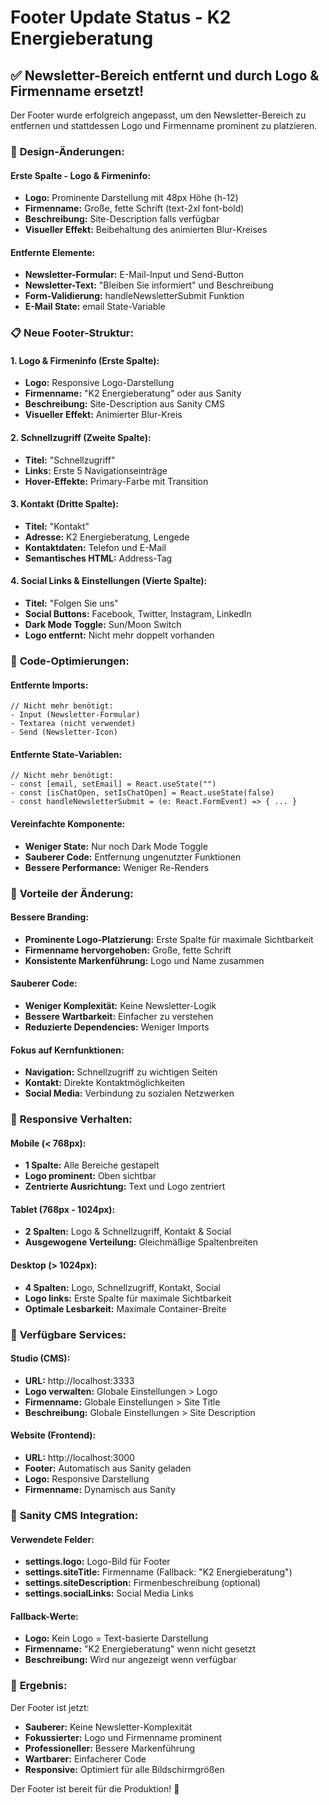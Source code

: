 # Footer Update Status - K2 Energieberatung

## ✅ Newsletter-Bereich entfernt und durch Logo & Firmenname ersetzt!

Der Footer wurde erfolgreich angepasst, um den Newsletter-Bereich zu entfernen und stattdessen Logo und Firmenname prominent zu platzieren.

### 🎨 **Design-Änderungen:**

#### **Erste Spalte - Logo & Firmeninfo:**
- **Logo:** Prominente Darstellung mit 48px Höhe (h-12)
- **Firmenname:** Große, fette Schrift (text-2xl font-bold)
- **Beschreibung:** Site-Description falls verfügbar
- **Visueller Effekt:** Beibehaltung des animierten Blur-Kreises

#### **Entfernte Elemente:**
- **Newsletter-Formular:** E-Mail-Input und Send-Button
- **Newsletter-Text:** "Bleiben Sie informiert" und Beschreibung
- **Form-Validierung:** handleNewsletterSubmit Funktion
- **E-Mail State:** email State-Variable

### 📋 **Neue Footer-Struktur:**

#### **1. Logo & Firmeninfo (Erste Spalte):**
- **Logo:** Responsive Logo-Darstellung
- **Firmenname:** "K2 Energieberatung" oder aus Sanity
- **Beschreibung:** Site-Description aus Sanity CMS
- **Visueller Effekt:** Animierter Blur-Kreis

#### **2. Schnellzugriff (Zweite Spalte):**
- **Titel:** "Schnellzugriff"
- **Links:** Erste 5 Navigationseinträge
- **Hover-Effekte:** Primary-Farbe mit Transition

#### **3. Kontakt (Dritte Spalte):**
- **Titel:** "Kontakt"
- **Adresse:** K2 Energieberatung, Lengede
- **Kontaktdaten:** Telefon und E-Mail
- **Semantisches HTML:** Address-Tag

#### **4. Social Links & Einstellungen (Vierte Spalte):**
- **Titel:** "Folgen Sie uns"
- **Social Buttons:** Facebook, Twitter, Instagram, LinkedIn
- **Dark Mode Toggle:** Sun/Moon Switch
- **Logo entfernt:** Nicht mehr doppelt vorhanden

### 🔧 **Code-Optimierungen:**

#### **Entfernte Imports:**
```tsx
// Nicht mehr benötigt:
- Input (Newsletter-Formular)
- Textarea (nicht verwendet)
- Send (Newsletter-Icon)
```

#### **Entfernte State-Variablen:**
```tsx
// Nicht mehr benötigt:
- const [email, setEmail] = React.useState("")
- const [isChatOpen, setIsChatOpen] = React.useState(false)
- const handleNewsletterSubmit = (e: React.FormEvent) => { ... }
```

#### **Vereinfachte Komponente:**
- **Weniger State:** Nur noch Dark Mode Toggle
- **Sauberer Code:** Entfernung ungenutzter Funktionen
- **Bessere Performance:** Weniger Re-Renders

### 🎯 **Vorteile der Änderung:**

#### **Bessere Branding:**
- **Prominente Logo-Platzierung:** Erste Spalte für maximale Sichtbarkeit
- **Firmenname hervorgehoben:** Große, fette Schrift
- **Konsistente Markenführung:** Logo und Name zusammen

#### **Sauberer Code:**
- **Weniger Komplexität:** Keine Newsletter-Logik
- **Bessere Wartbarkeit:** Einfacher zu verstehen
- **Reduzierte Dependencies:** Weniger Imports

#### **Fokus auf Kernfunktionen:**
- **Navigation:** Schnellzugriff zu wichtigen Seiten
- **Kontakt:** Direkte Kontaktmöglichkeiten
- **Social Media:** Verbindung zu sozialen Netzwerken

### 📱 **Responsive Verhalten:**

#### **Mobile (< 768px):**
- **1 Spalte:** Alle Bereiche gestapelt
- **Logo prominent:** Oben sichtbar
- **Zentrierte Ausrichtung:** Text und Logo zentriert

#### **Tablet (768px - 1024px):**
- **2 Spalten:** Logo & Schnellzugriff, Kontakt & Social
- **Ausgewogene Verteilung:** Gleichmäßige Spaltenbreiten

#### **Desktop (> 1024px):**
- **4 Spalten:** Logo, Schnellzugriff, Kontakt, Social
- **Logo links:** Erste Spalte für maximale Sichtbarkeit
- **Optimale Lesbarkeit:** Maximale Container-Breite

### 🚀 **Verfügbare Services:**

#### **Studio (CMS):**
- **URL:** http://localhost:3333
- **Logo verwalten:** Globale Einstellungen > Logo
- **Firmenname:** Globale Einstellungen > Site Title
- **Beschreibung:** Globale Einstellungen > Site Description

#### **Website (Frontend):**
- **URL:** http://localhost:3000
- **Footer:** Automatisch aus Sanity geladen
- **Logo:** Responsive Darstellung
- **Firmenname:** Dynamisch aus Sanity

### 📝 **Sanity CMS Integration:**

#### **Verwendete Felder:**
- **settings.logo:** Logo-Bild für Footer
- **settings.siteTitle:** Firmenname (Fallback: "K2 Energieberatung")
- **settings.siteDescription:** Firmenbeschreibung (optional)
- **settings.socialLinks:** Social Media Links

#### **Fallback-Werte:**
- **Logo:** Kein Logo = Text-basierte Darstellung
- **Firmenname:** "K2 Energieberatung" wenn nicht gesetzt
- **Beschreibung:** Wird nur angezeigt wenn verfügbar

### 🎉 **Ergebnis:**

Der Footer ist jetzt:
- **Sauberer:** Keine Newsletter-Komplexität
- **Fokussierter:** Logo und Firmenname prominent
- **Professioneller:** Bessere Markenführung
- **Wartbarer:** Einfacherer Code
- **Responsive:** Optimiert für alle Bildschirmgrößen

Der Footer ist bereit für die Produktion! 🚀
